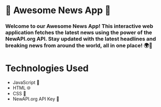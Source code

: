 <h1>🚀 Awesome News App 📰</h1>
<h3>Welcome to our Awesome News App! This interactive web application fetches the latest news using the power of the NewAPI.org API. Stay updated with the latest headlines and breaking news from around the world, all in one place! 🌍📰
</h3>
<h1>Technologies Used</h1>
<ul>
  <li>JavaScript 🔧</li>
  <li>HTML 🌐</li>
  <li>CSS 🎨</li>
  <li>NewAPI.org API Key 🔑</li>
  
</ul>
